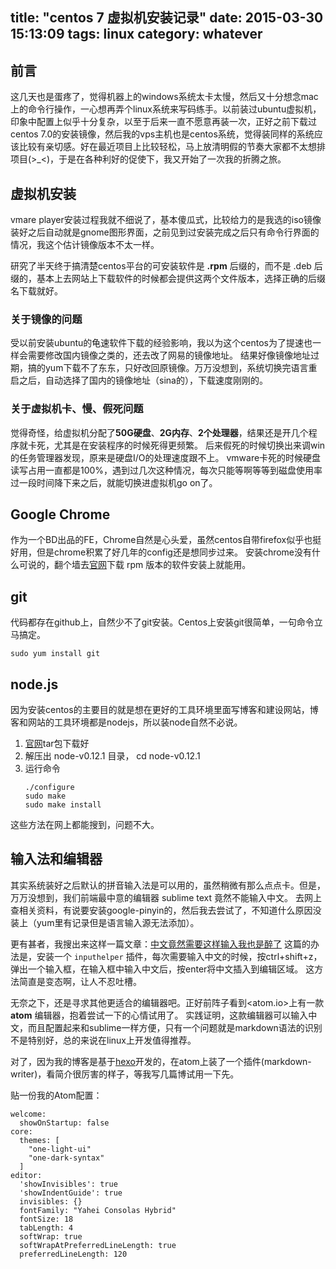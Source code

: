 title: "centos 7 虚拟机安装记录"
date: 2015-03-30 15:13:09
tags: linux
category: whatever
---

## 前言
这几天也是蛋疼了，觉得机器上的windows系统太卡太慢，然后又十分想念mac上的命令行操作，一心想再弄个linux系统来写码练手。以前装过ubuntu虚拟机，印象中配置上似乎十分复杂，以至于后来一直不愿意再装一次，正好之前下载过centos 7.0的安装镜像，然后我的vps主机也是centos系统，觉得装同样的系统应该比较有亲切感。好在最近项目上比较轻松，马上放清明假的节奏大家都不太想排项目(>\_<)，于是在各种利好的促使下，我又开始了一次我的折腾之旅。

## 虚拟机安装
vmare player安装过程我就不细说了，基本傻瓜式，比较给力的是我选的iso镜像装好之后自动就是gnome图形界面，之前见到过安装完成之后只有命令行界面的情况，我这个估计镜像版本不太一样。

研究了半天终于搞清楚centos平台的可安装软件是 **.rpm** 后缀的，而不是 .deb 后缀的，基本上去网站上下载软件的时候都会提供这两个文件版本，选择正确的后缀名下载就好。

### 关于镜像的问题
受以前安装ubuntu的龟速软件下载的经验影响，我以为这个centos为了提速也一样会需要修改国内镜像之类的，还去改了网易的镜像地址。
结果好像镜像地址过期，搞的yum下载不了东东，只好改回原镜像。万万没想到，系统切换完语言重启之后，自动选择了国内的镜像地址（sina的），下载速度刚刚的。

### 关于虚拟机卡、慢、假死问题
觉得奇怪，给虚拟机分配了**50G硬盘**、**2G内存**、**2个处理器**，结果还是开几个程序就卡死，尤其是在安装程序的时候死得更频繁。
后来假死的时候切换出来调win的任务管理器发现，原来是硬盘I/O的处理速度跟不上。
vmware卡死的时候硬盘读写占用一直都是100%，遇到过几次这种情况，每次只能等啊等等到磁盘使用率过一段时间降下来之后，就能切换进虚拟机go on了。

## Google Chrome
作为一个BD出品的FE，Chrome自然是心头爱，虽然centos自带firefox似乎也挺好用，但是chrome积累了好几年的config还是想同步过来。
安装chrome没有什么可说的，翻个墙去[官网](http://www.google.cn/intl/zh-CN/chrome/browser/desktop/index.html)下载 rpm 版本的软件安装上就能用。

## git
代码都存在github上，自然少不了git安装。Centos上安装git很简单，一句命令立马搞定。
```
sudo yum install git
```

## node.js
因为安装centos的主要目的就是想在更好的工具环境里面写博客和建设网站，博客和网站的工具环境都是nodejs，所以装node自然不必说。

1. [官网](https://nodejs.org/)tar包下载好
2. 解压出 node-v0.12.1 目录， cd node-v0.12.1
3. 运行命令
    ```
    ./configure
    sudo make
    sudo make install
    ```

这些方法在网上都能搜到，问题不大。

## 输入法和编辑器
其实系统装好之后默认的拼音输入法是可以用的，虽然稍微有那么点点卡。但是，万万没想到，我们前端最中意的编辑器 sublime text 竟然不能输入中文。
去网上查相关资料，有说要安装google-pinyin的，然后我去尝试了，不知道什么原因没装上（yum里有记录但是语言输入源无法添加）。

更有甚者，我搜出来这样一篇文章：[中文竟然需要这样输入我也是醉了](http://www.csdn123.com/html/mycsdn20140110/61/61630f4872710aee1eb0dd860ff14f03.html)
这篇的办法是，安装一个 `inputhelper` 插件，每次需要输入中文的时候，按ctrl+shift+z，弹出一个输入框，在输入框中输入中文后，按enter将中文插入到编辑区域。
这方法简直是变态啊，让人不忍吐槽。

无奈之下，还是寻求其他更适合的编辑器吧。正好前阵子看到<atom.io>上有一款 **atom** 编辑器，抱着尝试一下的心情试用了。
实践证明，这款编辑器可以输入中文，而且配置起来和sublime一样方便，只有一个问题就是markdown语法的识别不是特别好，总的来说在linux上开发值得推荐。

对了，因为我的博客是基于[hexo](http://hexo.io)开发的，在atom上装了一个插件(markdown-writer)，看简介很厉害的样子，等我写几篇博试用一下先。

贴一份我的Atom配置：

```
welcome:
  showOnStartup: false
core:
  themes: [
    "one-light-ui"
    "one-dark-syntax"
  ]
editor:
  'showInvisibles': true
  'showIndentGuide': true
  invisibles: {}
  fontFamily: "Yahei Consolas Hybrid"
  fontSize: 18
  tabLength: 4
  softWrap: true
  softWrapAtPreferredLineLength: true
  preferredLineLength: 120
```
